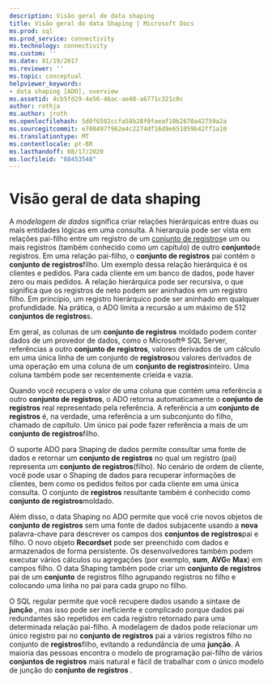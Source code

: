 ```yaml
---
description: Visão geral de data shaping
title: Visão geral do data Shaping | Microsoft Docs
ms.prod: sql
ms.prod_service: connectivity
ms.technology: connectivity
ms.custom: ''
ms.date: 01/19/2017
ms.reviewer: ''
ms.topic: conceptual
helpviewer_keywords:
- data shaping [ADO], overview
ms.assetid: 4cb5fd29-4e56-46ac-ae48-a6771c321c0c
author: rothja
ms.author: jroth
ms.openlocfilehash: 5d0f6502ccfa58b28f0faeaf10b2670a42759a2a
ms.sourcegitcommit: e700497f962e4c2274df16d9e651059b42ff1a10
ms.translationtype: MT
ms.contentlocale: pt-BR
ms.lasthandoff: 08/17/2020
ms.locfileid: "88453548"
---
```

# <a name="data-shaping-overview"></a>Visão geral de data shaping
A *modelagem de dados* significa criar relações hierárquicas entre duas ou mais entidades lógicas em uma consulta. A hierarquia pode ser vista em relações pai-filho entre um registro de um [conjunto de registros](../../../ado/reference/ado-api/recordset-object-ado.md)e um ou mais registros (também conhecido como um capítulo) de outro **conjunto**de registros. Em uma relação pai-filho, o **conjunto de registros** pai contém o **conjunto de registros**filho. Um exemplo dessa relação hierárquica é os clientes e pedidos. Para cada cliente em um banco de dados, pode haver zero ou mais pedidos. A relação hierárquica pode ser recursiva, o que significa que os registros de neto podem ser aninhados em um registro filho. Em princípio, um registro hierárquico pode ser aninhado em qualquer profundidade. Na prática, o ADO limita a recursão a um máximo de 512 **conjuntos de registros**s.  
  
 Em geral, as colunas de um **conjunto de registros** moldado podem conter dados de um provedor de dados, como o Microsoft® SQL Server, referências a outro **conjunto de registros**, valores derivados de um cálculo em uma única linha de um conjunto de **registros**ou valores derivados de uma operação em uma coluna de um **conjunto de registros**inteiro. Uma coluna também pode ser recentemente crieida e vazia.  
  
 Quando você recupera o valor de uma coluna que contém uma referência a outro **conjunto de registros**, o ADO retorna automaticamente o **conjunto de registros** real representado pela referência. A referência a um **conjunto de registros** é, na verdade, uma referência a um subconjunto do filho, chamado de *capítulo*. Um único pai pode fazer referência a mais de um **conjunto de registros**filho.  
  
 O suporte ADO para Shaping de dados permite consultar uma fonte de dados e retornar um **conjunto de registros** no qual um registro (pai) representa um **conjunto de registros**(filho). No cenário de ordem de cliente, você pode usar o Shaping de dados para recuperar informações de clientes, bem como os pedidos feitos por cada cliente em uma única consulta. O conjunto de **registros** resultante também é conhecido como **conjunto de registros**moldado.  
  
 Além disso, o data Shaping no ADO permite que você crie novos objetos de **conjunto de registros** sem uma fonte de dados subjacente usando a **nova** palavra-chave para descrever os campos dos **conjuntos de registros**pai e filho. O novo objeto **Recordset** pode ser preenchido com dados e armazenados de forma persistente. Os desenvolvedores também podem executar vários cálculos ou agregações (por exemplo, **sum**, **AVG**e **Max**) em campos filho. O data Shaping também pode criar um **conjunto de registros** pai de um **conjunto** de registros filho agrupando registros no filho e colocando uma linha no pai para cada grupo no filho.  
  
 O SQL regular permite que você recupere dados usando a sintaxe de **junção** , mas isso pode ser ineficiente e complicado porque dados pai redundantes são repetidos em cada registro retornado para uma determinada relação pai-filho. A modelagem de dados pode relacionar um único registro pai no **conjunto de registros** pai a vários registros filho no conjunto de **registros**filho, evitando a redundância de uma **junção**. A maioria das pessoas encontra o modelo de programação pai-filho de vários **conjuntos de registros** mais natural e fácil de trabalhar com o único modelo de junção do **conjunto de registros** .
